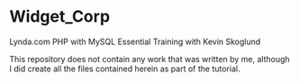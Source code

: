 # Widget_Corp
Lynda.com PHP with MySQL Essential Training with Kevin Skoglund


This repository does not contain any work that was written by me, although I did create all the files contained herein as part of the tutorial.
